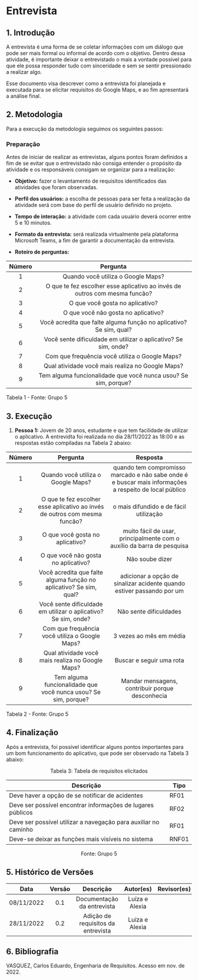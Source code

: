 # Entrevista

## 1. Introdução
A entrevista é uma forma de se coletar informações com um diálogo que pode ser mais formal ou informal de acordo com o objetivo. Dentro dessa atividade, é importante deixar o entrevistado o mais a vontade possível para que ele possa responder tudo com sinceridade e sem se sentir pressionado a realizar algo. 

Esse documento visa descrever como a entrevista foi planejada e executada para se elicitar requisitos do Google Maps, e ao fim apresentará a análise final.

## 2. Metodologia
Para a execução da metodologia seguimos os seguintes passos: 

### Preparação

Antes de iniciar de realizar as entrevistas, alguns pontos foram definidos a fim de se evitar que o entrevistado não consiga entender o propósito da atividade e os responsáveis consigam se organizar para a realização:


* **Objetivo:** fazer o levantamento de requisitos identificados das atividades que foram observadas.

* **Perfil dos usuários:** a escolha de pessoas para ser feita a realização da atividade será com base do perfil de usuário definido no projeto.

* **Tempo de interação:** a atividade com cada usuário deverá ocorrer entre 5 e 10 minutos.

* **Formato da entrevista:** será realizada virtualmente pela plataforma Microsoft Teams, a fim de garantir a documentação da entrevista.

* **Roteiro de perguntas:**

| Número | Pergunta | 
|:--:|:--:|
| 1 | Quando você utiliza o Google Maps? | 
| 2 | O que te fez escolher esse aplicativo ao invés de outros com mesma funcão? |
| 3 | O que você gosta no aplicativo? | 
| 4 | O que você não gosta no aplicativo? | 
| 5 | Você acredita que falte alguma função no aplicativo? Se sim, qual? |
| 6 | Você sente dificuldade em utilizar o aplicativo? Se sim, onde?| 
| 7 | Com que frequência você utiliza o Google Maps?|
| 8 | Qual atividade você mais realiza no Google Maps?|
| 9 | Tem alguma funcionalidade que você nunca usou? Se sim, porque?| 

Tabela 1 - Fonte: Grupo 5

## 3. Execução

1. **Pessoa 1:** Jovem de 20 anos, estudante e que tem facilidade de utilizar o aplicativo. A entrevidta foi realizada no dia 28/11/2022 às 18:00 e as respostas estão compiladas na Tabela 2 abaixo:

| Número | Pergunta | Resposta |
|:--:|:--:|:--:|
| 1 | Quando você utiliza o Google Maps? | quando tem compromisso marcado e não sabe onde é e buscar mais informações a respeito de local público |
| 2 | O que te fez escolher esse aplicativo ao invés de outros com mesma funcão? |o mais difundido e de fácil utilização |
| 3 | O que você gosta no aplicativo? | muito fácil de usar, principalmente com o auxílio da barra de pesquisa|
| 4 | O que você não gosta no aplicativo? | Não soube dizer |
| 5 | Você acredita que falte alguma função no aplicativo? Se sim, qual? |adicionar a opção de sinalizar acidente quando estiver passando por um |
| 6 | Você sente dificuldade em utilizar o aplicativo? Se sim, onde?| Não sente dificuldades|
| 7 | Com que frequência você utiliza o Google Maps?| 3 vezes ao mês em média|
| 8 | Qual atividade você mais realiza no Google Maps?| Buscar e seguir uma rota|
| 9 | Tem alguma funcionalidade que você nunca usou? Se sim, porque?|Mandar mensagens, contribuir porque desconhecia|

Tabela 2 - Fonte: Grupo 5

## 4. Finalização
Após a entrevista, foi possível identificar alguns pontos importantes para um bom funcionamento do aplicativo, que pode ser observado na Tabela 3 abaixo:

<div style="text-align: center">
<p>Tabela 3: Tabela de requisitos elicitados</p>
</div>

| Descrição                                                     | Tipo  |
| ------------------------------------------------------------- | ----- |
| Deve haver a opção de se notificar de acidentes               | RF01  |
| Deve ser possível encontrar informações de lugares públicos     | RF02 |
| Deve ser possível utilizar a navegação para auxiliar no caminho | RF01  |
| Deve-se deixar as funções mais visíveis no sistema            | RNF01  |

<div style="text-align: center">
<p>Fonte: Grupo 5</p>
</div>

## 5. Histórico de Versões

| Data | Versão | Descrição | Autor(es) | Revisor(es) |
| :--: | :----: | :-------: | :---: | :---: |
| 08/11/2022 | 0.1 | Documentação da entrevista| Luíza e Alexia |  |
| 28/11/2022 | 0.2 | Adição de requisitos da entrevista| Luíza e Alexia |  |


## 6. Bibliografia

VASQUEZ, Carlos Eduardo, Engenharia de Requisitos. Acesso em nov. de 2022.